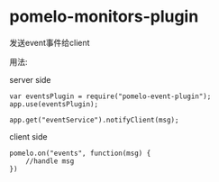 pomelo-monitors-plugin
======================

发送event事件给client

用法:

server side
```
var eventsPlugin = require("pomelo-event-plugin");
app.use(eventsPlugin);

app.get("eventService").notifyClient(msg);
```

client side
```
pomelo.on("events", function(msg) {
	//handle msg
})
```
